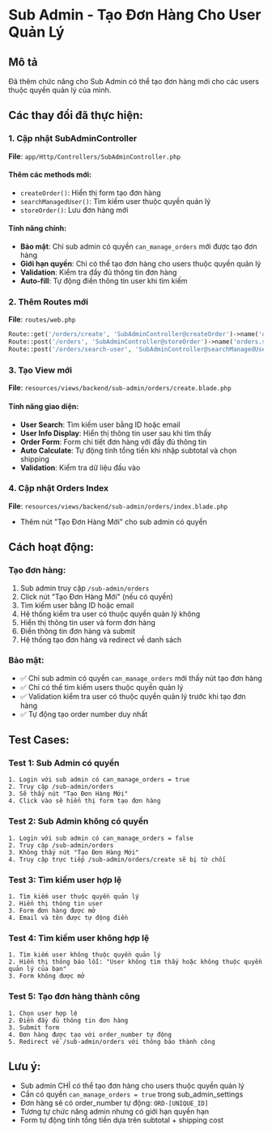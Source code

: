 # Sub Admin - Tạo Đơn Hàng Cho User Quản Lý

## Mô tả
Đã thêm chức năng cho Sub Admin có thể tạo đơn hàng mới cho các users thuộc quyền quản lý của mình.

## Các thay đổi đã thực hiện:

### 1. Cập nhật SubAdminController
**File**: `app/Http/Controllers/SubAdminController.php`

#### Thêm các methods mới:
- `createOrder()`: Hiển thị form tạo đơn hàng
- `searchManagedUser()`: Tìm kiếm user thuộc quyền quản lý  
- `storeOrder()`: Lưu đơn hàng mới

#### Tính năng chính:
- **Bảo mật**: Chỉ sub admin có quyền `can_manage_orders` mới được tạo đơn hàng
- **Giới hạn quyền**: Chỉ có thể tạo đơn hàng cho users thuộc quyền quản lý
- **Validation**: Kiểm tra đầy đủ thông tin đơn hàng
- **Auto-fill**: Tự động điền thông tin user khi tìm kiếm

### 2. Thêm Routes mới
**File**: `routes/web.php`

```php
Route::get('/orders/create', 'SubAdminController@createOrder')->name('orders.create');
Route::post('/orders', 'SubAdminController@storeOrder')->name('orders.store');
Route::post('/orders/search-user', 'SubAdminController@searchManagedUser')->name('orders.search-user');
```

### 3. Tạo View mới
**File**: `resources/views/backend/sub-admin/orders/create.blade.php`

#### Tính năng giao diện:
- **User Search**: Tìm kiếm user bằng ID hoặc email
- **User Info Display**: Hiển thị thông tin user sau khi tìm thấy
- **Order Form**: Form chi tiết đơn hàng với đầy đủ thông tin
- **Auto Calculate**: Tự động tính tổng tiền khi nhập subtotal và chọn shipping
- **Validation**: Kiểm tra dữ liệu đầu vào

### 4. Cập nhật Orders Index
**File**: `resources/views/backend/sub-admin/orders/index.blade.php`
- Thêm nút "Tạo Đơn Hàng Mới" cho sub admin có quyền

## Cách hoạt động:

### Tạo đơn hàng:
1. Sub admin truy cập `/sub-admin/orders`
2. Click nút "Tạo Đơn Hàng Mới" (nếu có quyền)
3. Tìm kiếm user bằng ID hoặc email
4. Hệ thống kiểm tra user có thuộc quyền quản lý không
5. Hiển thị thông tin user và form đơn hàng
6. Điền thông tin đơn hàng và submit
7. Hệ thống tạo đơn hàng và redirect về danh sách

### Bảo mật:
- ✅ Chỉ sub admin có quyền `can_manage_orders` mới thấy nút tạo đơn hàng
- ✅ Chỉ có thể tìm kiếm users thuộc quyền quản lý 
- ✅ Validation kiểm tra user có thuộc quyền quản lý trước khi tạo đơn hàng
- ✅ Tự động tạo order number duy nhất

## Test Cases:

### Test 1: Sub Admin có quyền
```
1. Login với sub admin có can_manage_orders = true
2. Truy cập /sub-admin/orders
3. Sẽ thấy nút "Tạo Đơn Hàng Mới"
4. Click vào sẽ hiển thị form tạo đơn hàng
```

### Test 2: Sub Admin không có quyền
```
1. Login với sub admin có can_manage_orders = false  
2. Truy cập /sub-admin/orders
3. Không thấy nút "Tạo Đơn Hàng Mới"
4. Truy cập trực tiếp /sub-admin/orders/create sẽ bị từ chối
```

### Test 3: Tìm kiếm user hợp lệ
```
1. Tìm kiếm user thuộc quyền quản lý
2. Hiển thị thông tin user
3. Form đơn hàng được mở
4. Email và tên được tự động điền
```

### Test 4: Tìm kiếm user không hợp lệ
```
1. Tìm kiếm user không thuộc quyền quản lý
2. Hiển thị thông báo lỗi: "User không tìm thấy hoặc không thuộc quyền quản lý của bạn"
3. Form không được mở
```

### Test 5: Tạo đơn hàng thành công
```
1. Chọn user hợp lệ
2. Điền đầy đủ thông tin đơn hàng
3. Submit form
4. Đơn hàng được tạo với order_number tự động
5. Redirect về /sub-admin/orders với thông báo thành công
```

## Lưu ý:
- Sub admin CHỈ có thể tạo đơn hàng cho users thuộc quyền quản lý
- Cần có quyền `can_manage_orders = true` trong sub_admin_settings
- Đơn hàng sẽ có order_number tự động: `ORD-[UNIQUE_ID]`
- Tương tự chức năng admin nhưng có giới hạn quyền hạn
- Form tự động tính tổng tiền dựa trên subtotal + shipping cost